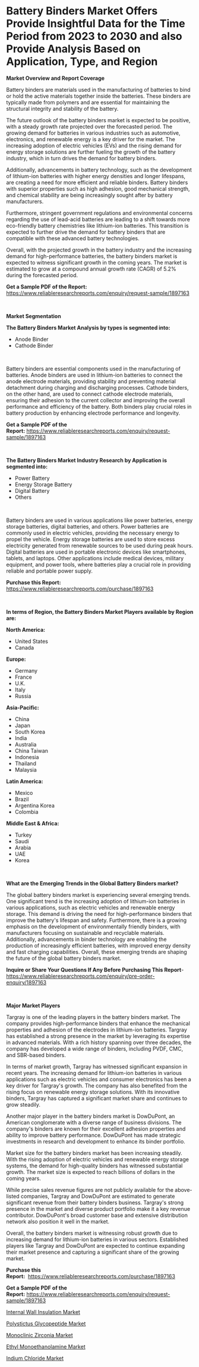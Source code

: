 <p><h1>Battery Binders Market Offers Provide Insightful Data for the Time Period from 2023 to 2030 and also Provide Analysis Based on Application, Type, and Region</h1></p><p><strong>Market Overview and Report Coverage</strong></p>
<p><p>Battery binders are materials used in the manufacturing of batteries to bind or hold the active materials together inside the batteries. These binders are typically made from polymers and are essential for maintaining the structural integrity and stability of the battery.</p><p>The future outlook of the battery binders market is expected to be positive, with a steady growth rate projected over the forecasted period. The growing demand for batteries in various industries such as automotive, electronics, and renewable energy is a key driver for the market. The increasing adoption of electric vehicles (EVs) and the rising demand for energy storage solutions are further fueling the growth of the battery industry, which in turn drives the demand for battery binders.</p><p>Additionally, advancements in battery technology, such as the development of lithium-ion batteries with higher energy densities and longer lifespans, are creating a need for more efficient and reliable binders. Battery binders with superior properties such as high adhesion, good mechanical strength, and chemical stability are being increasingly sought after by battery manufacturers.</p><p>Furthermore, stringent government regulations and environmental concerns regarding the use of lead-acid batteries are leading to a shift towards more eco-friendly battery chemistries like lithium-ion batteries. This transition is expected to further drive the demand for battery binders that are compatible with these advanced battery technologies.</p><p>Overall, with the projected growth in the battery industry and the increasing demand for high-performance batteries, the battery binders market is expected to witness significant growth in the coming years. The market is estimated to grow at a compound annual growth rate (CAGR) of 5.2% during the forecasted period.</p></p>
<p><strong>Get a Sample PDF of the Report:</strong> <a href="https://www.reliableresearchreports.com/enquiry/request-sample/1897163">https://www.reliableresearchreports.com/enquiry/request-sample/1897163</a></p>
<p>&nbsp;</p>
<p><strong>Market Segmentation</strong></p>
<p><strong>The Battery Binders Market Analysis by types is segmented into:</strong></p>
<p><ul><li>Anode Binder</li><li>Cathode Binder</li></ul></p>
<p>&nbsp;</p>
<p><p>Battery binders are essential components used in the manufacturing of batteries. Anode binders are used in lithium-ion batteries to connect the anode electrode materials, providing stability and preventing material detachment during charging and discharging processes. Cathode binders, on the other hand, are used to connect cathode electrode materials, ensuring their adhesion to the current collector and improving the overall performance and efficiency of the battery. Both binders play crucial roles in battery production by enhancing electrode performance and longevity.</p></p>
<p><strong>Get a Sample PDF of the Report:</strong>&nbsp;<a href="https://www.reliableresearchreports.com/enquiry/request-sample/1897163">https://www.reliableresearchreports.com/enquiry/request-sample/1897163</a></p>
<p>&nbsp;</p>
<p><strong>The Battery Binders Market Industry Research by Application is segmented into:</strong></p>
<p><ul><li>Power Battery</li><li>Energy Storage Battery</li><li>Digital Battery</li><li>Others</li></ul></p>
<p>&nbsp;</p>
<p><p>Battery binders are used in various applications like power batteries, energy storage batteries, digital batteries, and others. Power batteries are commonly used in electric vehicles, providing the necessary energy to propel the vehicle. Energy storage batteries are used to store excess electricity generated from renewable sources to be used during peak hours. Digital batteries are used in portable electronic devices like smartphones, tablets, and laptops. Other applications include medical devices, military equipment, and power tools, where batteries play a crucial role in providing reliable and portable power supply.</p></p>
<p><strong>Purchase this Report:</strong>&nbsp; <a href="https://www.reliableresearchreports.com/purchase/1897163">https://www.reliableresearchreports.com/purchase/1897163</a></p>
<p>&nbsp;</p>
<p><strong>In terms of Region, the Battery Binders Market Players available by Region are:</strong></p>
<p>
    <p> <strong> North America: </strong>
        <ul>
            <li>United States</li>
            <li>Canada</li>
        </ul>
        </p> 
    <p> <strong> Europe: </strong>
        <ul>
            <li>Germany</li>
            <li>France</li>
            <li>U.K.</li>
            <li>Italy</li>
            <li>Russia</li>
        </ul>
        </p> 
    <p> <strong> Asia-Pacific: </strong>
        <ul>
            <li>China</li>
            <li>Japan</li>
            <li>South Korea</li>
            <li>India</li>
            <li>Australia</li>
            <li>China Taiwan</li>
            <li>Indonesia</li>
            <li>Thailand</li>
            <li>Malaysia</li>
        </ul>
        </p> 
    <p> <strong> Latin America: </strong>
        <ul>
            <li>Mexico</li>
            <li>Brazil</li>
            <li>Argentina Korea</li>
            <li>Colombia</li>
        </ul>
        </p> 
    <p> <strong> Middle East & Africa: </strong>
        <ul>
            <li>Turkey</li>
            <li>Saudi</li>
            <li>Arabia</li>
            <li>UAE</li>
            <li>Korea</li>
        </ul>
    </p>
    </p>
<p>&nbsp;</p>
<p><strong>What are the Emerging Trends in the Global Battery Binders market?</strong></p>
<p><p>The global battery binders market is experiencing several emerging trends. One significant trend is the increasing adoption of lithium-ion batteries in various applications, such as electric vehicles and renewable energy storage. This demand is driving the need for high-performance binders that improve the battery's lifespan and safety. Furthermore, there is a growing emphasis on the development of environmentally friendly binders, with manufacturers focusing on sustainable and recyclable materials. Additionally, advancements in binder technology are enabling the production of increasingly efficient batteries, with improved energy density and fast charging capabilities. Overall, these emerging trends are shaping the future of the global battery binders market.</p></p>
<p><strong>Inquire or Share Your Questions If Any Before Purchasing This Report</strong>- <a href="https://www.reliableresearchreports.com/enquiry/pre-order-enquiry/1897163">https://www.reliableresearchreports.com/enquiry/pre-order-enquiry/1897163</a></p>
<p>&nbsp;</p>
<p><strong>Major Market Players</strong></p>
<p><p>Targray is one of the leading players in the battery binders market. The company provides high-performance binders that enhance the mechanical properties and adhesion of the electrodes in lithium-ion batteries. Targray has established a strong presence in the market by leveraging its expertise in advanced materials. With a rich history spanning over three decades, the company has developed a wide range of binders, including PVDF, CMC, and SBR-based binders.</p><p>In terms of market growth, Targray has witnessed significant expansion in recent years. The increasing demand for lithium-ion batteries in various applications such as electric vehicles and consumer electronics has been a key driver for Targray's growth. The company has also benefited from the rising focus on renewable energy storage solutions. With its innovative binders, Targray has captured a significant market share and continues to grow steadily.</p><p>Another major player in the battery binders market is DowDuPont, an American conglomerate with a diverse range of business divisions. The company's binders are known for their excellent adhesion properties and ability to improve battery performance. DowDuPont has made strategic investments in research and development to enhance its binder portfolio.</p><p>Market size for the battery binders market has been increasing steadily. With the rising adoption of electric vehicles and renewable energy storage systems, the demand for high-quality binders has witnessed substantial growth. The market size is expected to reach billions of dollars in the coming years.</p><p>While precise sales revenue figures are not publicly available for the above-listed companies, Targray and DowDuPont are estimated to generate significant revenue from their battery binders business. Targray's strong presence in the market and diverse product portfolio make it a key revenue contributor. DowDuPont's broad customer base and extensive distribution network also position it well in the market.</p><p>Overall, the battery binders market is witnessing robust growth due to increasing demand for lithium-ion batteries in various sectors. Established players like Targray and DowDuPont are expected to continue expanding their market presence and capturing a significant share of the growing market.</p></p>
<p><strong>Purchase this Report:</strong>&nbsp;&nbsp;<a href="https://www.reliableresearchreports.com/purchase/1897163">https://www.reliableresearchreports.com/purchase/1897163</a></p>
<p></p>
<p><strong>Get a Sample PDF of the Report:</strong>&nbsp;<a href="https://www.reliableresearchreports.com/enquiry/request-sample/1897163">https://www.reliableresearchreports.com/enquiry/request-sample/1897163</a></p>
<p><p><a href="https://github.com/Chiragrp23/Market-Research-Report-List-2/blob/main/internal-wall-insulation-market.md">Internal Wall Insulation Market</a></p><p><a href="https://github.com/ChiragRp1/Market-Research-Report-List-2/blob/main/polystictus-glycopeptide-market.md">Polystictus Glycopeptide Market</a></p><p><a href="https://github.com/ChiragRP21/Market-Research-Report-List-2/blob/main/monoclinic-zirconia-market.md">Monoclinic Zirconia Market</a></p><p><a href="https://github.com/Chiragrp22/Market-Research-Report-List-2/blob/main/ethyl-monoethanolamine-market.md">Ethyl Monoethanolamine Market</a></p><p><a href="https://github.com/Chiragrp24/Market-Research-Report-List-2/blob/main/indium-chloride-market.md">Indium Chloride Market</a></p></p>